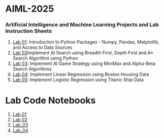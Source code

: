 # AIML-2025
### Artificial Intelligence and Machine Learning Projects and Lab Instruction Sheets
1. [Lab 01](https://github.com/kirankumareranki/AIML-2025/blob/main/AIML_A1.pdf): Introduction to Python Packages - Numpy, Pandas, Matplotlib, and Access to Data Sources
2. [Lab 02](https://github.com/kirankumareranki/AIML-2025/blob/main/AIML_A2.pdf)Implement AI Search using Breadth First, Depth First and A* Search Algorithm using Python
3. [Lab 03](https://github.com/kirankumareranki/AIML-2025/blob/main/AIML_A3.pdf): Implement AI Game Strategy using MiniMax and Alpha-Beta Search Algorithms
4. [Lab 04](https://github.com/kirankumareranki/AIML-2025/blob/main/AIML_A4.pdf): Implement Linear Regression using Boston Housing Data
5. [Lab 05](https://github.com/kirankumareranki/AIML-2025/blob/main/AIML_A5.pdf): Implement Logistic Regression using Titanic Ship Data

# Lab Code Notebooks
1. [Lab 01](https://github.com/pruthagwin123/AIML-2025/blob/main/Lab01_AIML.ipynb)
2. [Lab 02](https://github.com/pruthagwin123/AIML-2025/blob/main/Lab02_AIML.ipynb)
3. [Lab_03](https://github.com/pruthagwin123/AIML-2025/blob/main/Lab03_AIML.ipynb)
4. [Lab_04](https://github.com/pruthagwin123/AIML-2025/blob/main/LAB04_AIML.ipynb)
